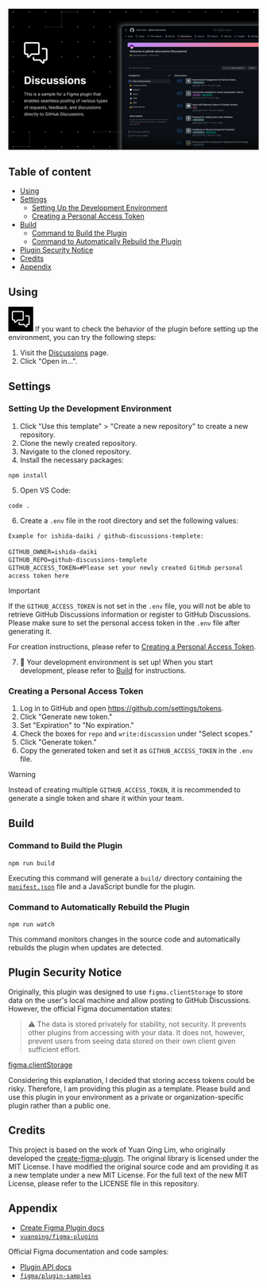![Feedback to Turtle](https://github.com/ishida-daiki/github-discussions-templete/blob/main/_resources/Thumbnail.png)

## Table of content

- [Using](#using)
- [Settings](#settings)
  - [Setting Up the Development Environment](#Setting-Up-the-Development-Environment)
  - [Creating a Personal Access Token](#Creating-a-Personal-Access-Token)
- [Build](#build)
  - [Command to Build the Plugin](#Command-to-Build-the-Plugin)
  - [Command to Automatically Rebuild the Plugin](#Command-to-Automatically-Rebuild-the-Plugin)
- [Plugin Security Notice](#Plugin-Security-Notice)
- [Credits](#credits)
- [Appendix](#Appendix)

## Using

<img src="https://github.com/ishida-daiki/github-discussions-templete/blob/main/_resources/Icon.png" width="50px"> 
If you want to check the behavior of the plugin before setting up the environment, you can try the following steps:

1. Visit the [Discussions](https://www.figma.com/community/plugin/888356646278934516/Design) page.
2. Click "Open in...".

## Settings

### Setting Up the Development Environment

1. Click "Use this template" > "Create a new repository" to create a new repository.
2. Clone the newly created repository.
3. Navigate to the cloned repository.
4. Install the necessary packages:

```cli
npm install
```

5. Open VS Code:

```cli
code .
```

6. Create a `.env` file in the root directory and set the following values:

```.env
Example for ishida-daiki / github-discussions-templete:

GITHUB_OWNER=ishida-daiki
GITHUB_REPO=github-discussions-templete
GITHUB_ACCESS_TOKEN=#Please set your newly created GitHub personal access token here
```

> [!IMPORTANT]
> If the `GITHUB_ACCESS_TOKEN` is not set in the `.env` file, you will not be able to retrieve GitHub Discussions information or register to GitHub Discussions.
> Please make sure to set the personal access token in the `.env` file after generating it.
>
> For creation instructions, please refer to [Creating a Personal Access Token](#creating-a-personal-access-token).

7. 🎉 Your development environment is set up! When you start development, please refer to [Build](#build) for instructions.

### Creating a Personal Access Token

1. Log in to GitHub and open https://github.com/settings/tokens.
2. Click "Generate new token."
3. Set "Expiration" to "No expiration."
4. Check the boxes for `repo` and `write:discussion` under "Select scopes."
5. Click "Generate token."
6. Copy the generated token and set it as `GITHUB_ACCESS_TOKEN` in the `.env` file.
> [!WARNING]
> Instead of creating multiple `GITHUB_ACCESS_TOKEN`, it is recommended to generate a single token and share it within your team.

## Build

### Command to Build the Plugin

```cli
npm run build
```

Executing this command will generate a `build/` directory containing the [`manifest.json`](https://figma.com/plugin-docs/manifest/) file and a JavaScript bundle for the plugin.

### Command to Automatically Rebuild the Plugin

```cli
npm run watch
```

This command monitors changes in the source code and automatically rebuilds the plugin when updates are detected.

## Plugin Security Notice

Originally, this plugin was designed to use `figma.clientStorage` to store data on the user's local machine and allow posting to GitHub Discussions. However, the official Figma documentation states:

> ⚠ The data is stored privately for stability, not security. It prevents other plugins from accessing with your data. It does not, however, prevent users from seeing data stored on their own client given sufficient effort.

[figma.clientStorage](https://www.figma.com/plugin-docs/api/figma-clientStorage/#:~:text=%E2%9A%A0%20The%20data%20is%20stored%20privately%20for%20stability%2C%20not%20security.%20It%20prevents%20other%20plugins%20from%20accessing%20with%20your%20data.%20It%20does%20not%2C%20however%2C%20prevent%20users%20from%20seeing%20data%20stored%20on%20their%20own%20client%20given%20sufficient%20effort.)

Considering this explanation, I decided that storing access tokens could be risky. Therefore, I am providing this plugin as a template. Please build and use this plugin in your environment as a private or organization-specific plugin rather than a public one.

## Credits

This project is based on the work of Yuan Qing Lim, who originally developed the [create-figma-plugin](https://github.com/yuanqing/create-figma-plugin). The original library is licensed under the MIT License.
I have modified the original source code and am providing it as a new template under a new MIT License. For the full text of the new MIT License, please refer to the LICENSE file in this repository.

## Appendix

- [Create Figma Plugin docs](https://yuanqing.github.io/create-figma-plugin/)
- [`yuanqing/figma-plugins`](https://github.com/yuanqing/figma-plugins#readme)

Official Figma documentation and code samples:

- [Plugin API docs](https://figma.com/plugin-docs/)
- [`figma/plugin-samples`](https://github.com/figma/plugin-samples#readme)
